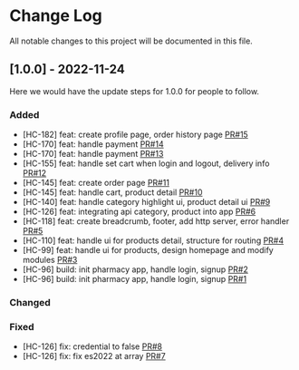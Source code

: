 # Change Log
All notable changes to this project will be documented in this file.

## [1.0.0] - 2022-11-24

Here we would have the update steps for 1.0.0 for people to follow.

### Added

- [HC-182] feat: create profile page, order history page [PR#15](https://github.com/dev-holics/happy-care.pharmacy.client/pull/15)
- [HC-170] feat: handle payment [PR#14](https://github.com/dev-holics/happy-care.pharmacy.client/pull/14)
- [HC-170] feat: handle payment [PR#13](https://github.com/dev-holics/happy-care.pharmacy.client/pull/13)
- [HC-155] feat: handle set cart when login and logout, delivery info [PR#12](https://github.com/dev-holics/happy-care.pharmacy.client/pull/12)
- [HC-145] feat: create order page [PR#11](https://github.com/dev-holics/happy-care.pharmacy.client/pull/11)
- [HC-145] feat: handle cart, product detail [PR#10](https://github.com/dev-holics/happy-care.pharmacy.client/pull/10)
- [HC-140] feat: handle category highlight ui, product detail ui [PR#9](https://github.com/dev-holics/happy-care.pharmacy.client/pull/9)
- [HC-126] feat: integrating api category, product into app [PR#6](https://github.com/dev-holics/happy-care.pharmacy.client/pull/6)
- [HC-118] feat: create breadcrumb, footer, add http server, error handler [PR#5](https://github.com/dev-holics/happy-care.pharmacy.client/pull/5)
- [HC-110] feat: handle ui for products detail, structure for routing [PR#4](https://github.com/dev-holics/happy-care.pharmacy.client/pull/4)
- [HC-99] feat: handle ui for products, design homepage and modify modules [PR#3](https://github.com/dev-holics/happy-care.pharmacy.client/pull/3)
- [HC-96] build: init pharmacy app, handle login, signup [PR#2](https://github.com/dev-holics/happy-care.pharmacy.client/pull/2)
- [HC-96] build: init pharmacy app, handle login, signup [PR#1](https://github.com/dev-holics/happy-care.pharmacy.client/pull/1)

### Changed



### Fixed

- [HC-126] fix: credential to false [PR#8](https://github.com/dev-holics/happy-care.pharmacy.client/pull/8)
- [HC-126] fix: fix es2022 at array [PR#7](https://github.com/dev-holics/happy-care.pharmacy.client/pull/7)
